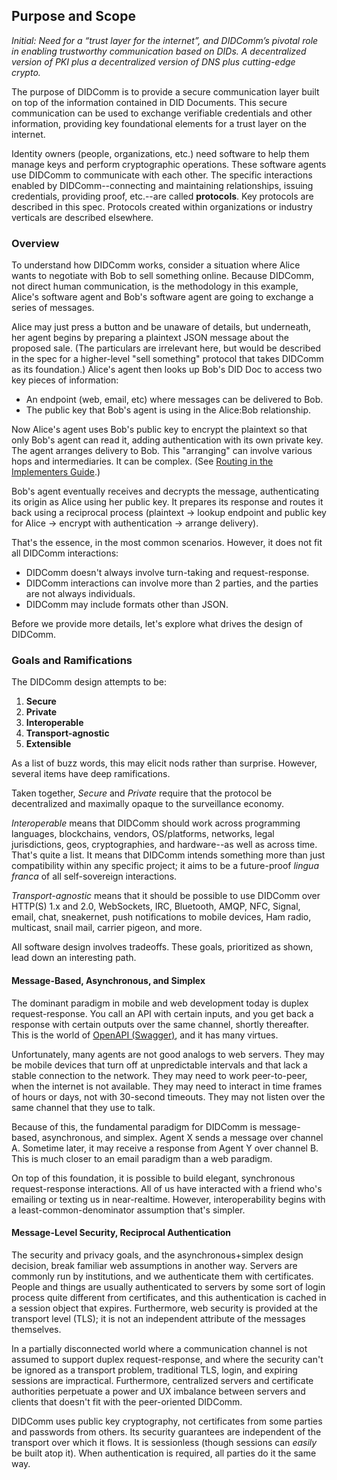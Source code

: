 ## Purpose and Scope

*Initial: Need for a “trust layer for the internet”, and DIDComm’s pivotal role in enabling trustworthy communication based on DIDs. A decentralized version of PKI plus a decentralized version of DNS plus cutting-edge crypto.*

The purpose of DIDComm is to provide a secure communication layer built on top of the information contained in DID Documents. This secure communication can be used to exchange verifiable credentials and other information, providing key foundational elements for a trust layer on the internet.

Identity owners (people, organizations, etc.) need software to help them manage keys and perform cryptographic operations. These software agents use DIDComm to communicate with each other. The specific interactions enabled by DIDComm--connecting and maintaining relationships, issuing credentials, providing proof, etc.--are called **protocols**. Key protocols are described in this spec. Protocols created within organizations or industry verticals are described elsewhere.

### Overview

To understand how DIDComm works, consider a situation where Alice wants to negotiate with Bob to sell something online. Because DIDComm, not direct human communication, is the methodology in this example, Alice's software agent and Bob's software agent are going to exchange a series of messages.

Alice may just press a button and be unaware of details, but underneath, her agent begins by preparing a plaintext JSON message about the proposed sale. (The particulars are irrelevant here, but would be described in the spec for a higher-level "sell something" protocol that takes DIDComm as its foundation.) Alice's agent then looks up Bob's DID Doc to access two key pieces of information:

- An endpoint (web, email, etc) where messages can be delivered to Bob.
- The public key that Bob's agent is using in the Alice:Bob relationship.

Now Alice's agent uses Bob's public key to encrypt the plaintext so that only Bob's agent can read it, adding authentication with its own private key. The agent arranges delivery to Bob. This "arranging" can involve various hops and intermediaries. It can be complex. (See [Routing in the Implementers Guide](/guide#routing).)

Bob's agent eventually receives and decrypts the message, authenticating its origin as Alice using her public key. It prepares its response and routes it back using a reciprocal process (plaintext &#x2192; lookup endpoint and public key for Alice &#x2192; encrypt with authentication &#x2192; arrange delivery).

That's the essence, in the most common scenarios. However, it does not fit all DIDComm interactions:

- DIDComm doesn't always involve turn-taking and request-response.
- DIDComm interactions can involve more than 2 parties, and the parties are not always individuals.
- DIDComm may include formats other than JSON.

Before we provide more details, let's explore what drives the design of DIDComm.

### Goals and Ramifications

The DIDComm design attempts to be:

1. **Secure**
2. **Private**
3. **Interoperable**
4. **Transport-agnostic**
5. **Extensible**

As a list of buzz words, this may elicit nods rather than surprise. However, several items have deep ramifications.

Taken together, *Secure* and *Private* require that the protocol be decentralized and maximally opaque to the surveillance economy.

*Interoperable* means that DIDComm should work across programming languages, blockchains, vendors, OS/platforms, networks, legal jurisdictions, geos, cryptographies, and hardware--as well as across time. That's quite a list. It means that DIDComm intends something more than just compatibility within any specific project; it aims to be a future-proof *lingua franca* of all self-sovereign interactions.

*Transport-agnostic* means that it should be possible to use DIDComm over HTTP(S) 1.x and 2.0, WebSockets, IRC, Bluetooth, AMQP, NFC, Signal, email, chat, sneakernet, push notifications to mobile devices, Ham radio, multicast, snail mail, carrier pigeon, and more.

All software design involves tradeoffs. These goals, prioritized as shown, lead down an interesting path.

#### Message-Based, Asynchronous, and Simplex

The dominant paradigm in mobile and web development today is duplex request-response. You call an API with certain inputs, and you get back a response with certain outputs over the same channel, shortly thereafter. This is the world of [OpenAPI (Swagger)](https://swagger.io/docs/specification/about/), and it has many virtues.

Unfortunately, many agents are not good analogs to web servers. They may be mobile devices that turn off at unpredictable intervals and that lack a stable connection to the network. They may need to work peer-to-peer, when the internet is not available. They may need to interact in time frames of hours or days, not with 30-second timeouts. They may not listen over the same channel that they use to talk.

Because of this, the fundamental paradigm for DIDComm is message-based, asynchronous, and simplex. Agent X sends a message over channel A. Sometime later, it may receive a response from Agent Y over channel B. This is much closer to an email paradigm than a web paradigm.

On top of this foundation, it is possible to build elegant, synchronous request-response interactions. All of us have interacted with a friend who's emailing or texting us in near-realtime. However, interoperability begins with a least-common-denominator assumption that's simpler.

#### Message-Level Security, Reciprocal Authentication

The security and privacy goals, and the asynchronous+simplex design decision, break familiar web assumptions in another way. Servers are commonly run by institutions, and we authenticate them with certificates. People and things are usually authenticated to servers by some sort of login process quite different from certificates, and this authentication is cached in a session object that expires. Furthermore, web security is provided at the transport level (TLS); it is not an independent attribute of the messages themselves.

In a partially disconnected world where a communication channel is not assumed to support duplex request-response, and where the security can't be ignored as a transport problem, traditional TLS, login, and expiring sessions are impractical. Furthermore, centralized servers and certificate authorities perpetuate a power and UX imbalance between servers and clients that doesn't fit with the peer-oriented DIDComm.

DIDComm uses public key cryptography, not certificates from some parties and passwords from others. Its security guarantees are independent of the transport over which it flows. It is sessionless (though sessions can *easily* be built atop it). When authentication is required, all parties do it the same way.